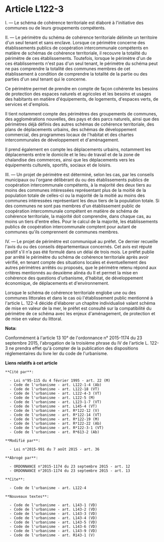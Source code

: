 # Article L122-3

I. ― Le schéma de cohérence territoriale est élaboré à l'initiative des communes ou de leurs groupements compétents. 

II. ― Le périmètre du schéma de cohérence territoriale délimite un territoire d'un seul tenant et sans enclave. Lorsque ce
périmètre concerne des établissements publics de coopération intercommunale compétents en matière de schémas de cohérence
territoriale, il recouvre la totalité du périmètre de ces établissements. Toutefois, lorsque le périmètre d'un de ces
établissements n'est pas d'un seul tenant, le périmètre du schéma peut ne pas comprendre la totalité des communes membres de
cet établissement à condition de comprendre la totalité de la partie ou des parties d'un seul tenant qui le concerne. 

Ce périmètre permet de prendre en compte de façon cohérente les besoins de protection des espaces naturels et agricoles et
les besoins et usages des habitants en matière d'équipements, de logements, d'espaces verts, de services et d'emplois. 

Il tient notamment compte des périmètres des groupements de communes, des agglomérations nouvelles, des pays et des parcs
naturels, ainsi que des périmètres déjà définis des autres schémas de cohérence territoriale, des plans de déplacements
urbains, des schémas de développement commercial, des programmes locaux de l'habitat et des chartes intercommunales de
développement et d'aménagement. 

Il prend également en compte les déplacements urbains, notamment les déplacements entre le domicile et le lieu de travail et
de la zone de chalandise des commerces, ainsi que les déplacements vers les équipements culturels, sportifs, sociaux et de
loisirs. 

III. ― Un projet de périmètre est déterminé, selon les cas, par les conseils municipaux ou l'organe délibérant du ou des
établissements publics de coopération intercommunale compétents, à la majorité des deux tiers au moins des communes
intéressées représentant plus de la moitié de la population totale de celles-ci ou la majorité de la moitié au moins des
communes intéressées représentant les deux tiers de la population totale. Si des communes ne sont pas membres d'un
établissement public de coopération intercommunale compétent en matière de schéma de cohérence territoriale, la majorité doit
comprendre, dans chaque cas, au moins un tiers d'entre elles. Pour le calcul de la majorité, les établissements publics de
coopération intercommunale comptent pour autant de communes qu'ils comprennent de communes membres. 

IV. ― Le projet de périmètre est communiqué au préfet. Ce dernier recueille l'avis du ou des conseils départementaux
concernés. Cet avis est réputé positif s'il n'a pas été formulé dans un délai de trois mois. Le préfet publie par arrêté le
périmètre du schéma de cohérence territoriale après avoir vérifié, en tenant compte des situations locales et éventuellement
des autres périmètres arrêtés ou proposés, que le périmètre retenu répond aux critères mentionnés au deuxième alinéa du II et
permet la mise en cohérence des questions d'urbanisme, d'habitat, de développement économique, de déplacements et
d'environnement. 

Lorsque le schéma de cohérence territoriale englobe une ou des communes littorales et dans le cas où l'établissement public
mentionné à l'article L. 122-4 décide d'élaborer un chapitre individualisé valant schéma de mise en valeur de la mer, le
préfet est consulté sur la compatibilité du périmètre de ce schéma avec les enjeux d'aménagement, de protection et de mise en
valeur du littoral.

**Nota:**

Conformément à l'article 13 10° de l'ordonnance n° 2015-1174 du 23 septembre 2015, l'abrogation de la troisième phrase du IV
de l'article L. 122-3 ne prendra effet qu'à compter de la publication des dispositions réglementaires du livre Ier du code de
l'urbanisme.

**Liens relatifs à cet article**

	**Cité par**:

	  - Loi n°95-115 du 4 février 1995 - art. 22 (M)
	  - Code de l'urbanisme - art. L122-1-4 (Ab)
	  - Code de l'urbanisme - art. L122-18 (VT)
	  - Code de l'urbanisme - art. L122-4-3 (VT)
	  - Code de l'urbanisme - art. L122-5 (M)
	  - Code de l'urbanisme - art. L123-1-7 (VT)
	  - Code de l'urbanisme - art. L145-4 (VT)
	  - Code de l'urbanisme - art. R*122-12 (V)
	  - Code de l'urbanisme - art. R*122-14 (VT)
	  - Code de l'urbanisme - art. R*122-19 (M)
	  - Code de l'urbanisme - art. R*122-22 (Ab)
	  - Code de l'urbanisme - art. R*122-3-1 (VT)
	  - Code de l'urbanisme - art. R*613-2 (Ab)

	**Modifié par**:

	  - Loi n°2015-991 du 7 août 2015 - art. 36

	**Abrogé par**:

	  - ORDONNANCE n°2015-1174 du 23 septembre 2015 - art. 12
	  - ORDONNANCE n°2015-1174 du 23 septembre 2015 - art. 13

	**Cite**:

	  - Code de l'urbanisme - art. L122-4

	**Nouveaux textes**:

	  - Code de l'urbanisme - art. L143-1 (VD)
	  - Code de l'urbanisme - art. L143-2 (VD)
	  - Code de l'urbanisme - art. L143-3 (VD)
	  - Code de l'urbanisme - art. L143-4 (VD)
	  - Code de l'urbanisme - art. L143-5 (VD)
	  - Code de l'urbanisme - art. L143-6 (VD)
	  - Code de l'urbanisme - art. L143-9 (VD)
	  - Code de l'urbanisme - art. R143-1 (V)
